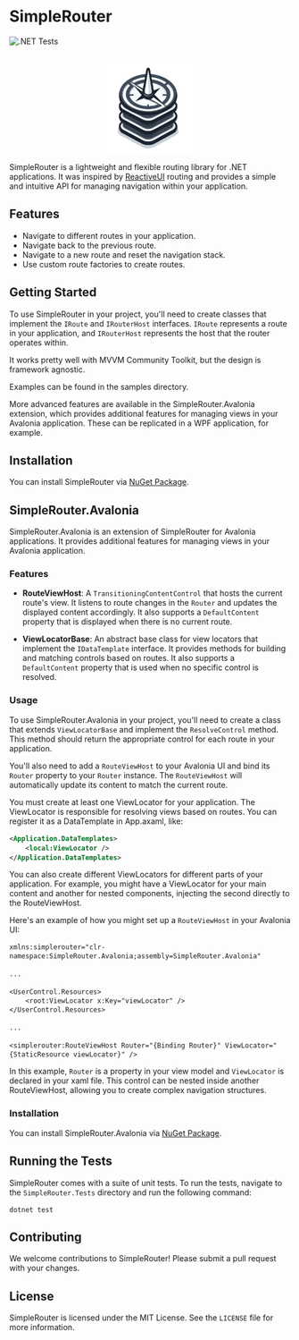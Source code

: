 # SimpleRouter

![.NET Tests](https://github.com/idotta/SimpleRouter/actions/workflows/dotnet-test.yml/badge.svg)

<div align="center">
<br>
<a href="https://github.com/idotta/SimpleRouter">
  <img width="160" heigth="160" src="./images/logo.png">
</a>
<br>
</div>

SimpleRouter is a lightweight and flexible routing library for .NET applications. It was inspired by [ReactiveUI](https://github.com/reactiveui/ReactiveUI) routing and provides a simple and intuitive API for managing navigation within your application.

## Features

- Navigate to different routes in your application.
- Navigate back to the previous route.
- Navigate to a new route and reset the navigation stack.
- Use custom route factories to create routes.

## Getting Started

To use SimpleRouter in your project, you'll need to create classes that implement the `IRoute` and `IRouterHost` interfaces. `IRoute` represents a route in your application, and `IRouterHost` represents the host that the router operates within.

It works pretty well with MVVM Community Toolkit, but the design is framework agnostic.

Examples can be found in the samples directory.

More advanced features are available in the SimpleRouter.Avalonia extension, which provides additional features for managing views in your Avalonia application. These can be replicated in a WPF application, for example.

## Installation

You can install SimpleRouter via [NuGet Package](https://www.nuget.org/packages/IDotta.SimpleRouter/).

## SimpleRouter.Avalonia

SimpleRouter.Avalonia is an extension of SimpleRouter for Avalonia applications. It provides additional features for managing views in your Avalonia application.

### Features

- **RouteViewHost**: A `TransitioningContentControl` that hosts the current route's view. It listens to route changes in the `Router` and updates the displayed content accordingly. It also supports a `DefaultContent` property that is displayed when there is no current route.

- **ViewLocatorBase**: An abstract base class for view locators that implement the `IDataTemplate` interface. It provides methods for building and matching controls based on routes. It also supports a `DefaultContent` property that is used when no specific control is resolved.

### Usage

To use SimpleRouter.Avalonia in your project, you'll need to create a class that extends `ViewLocatorBase` and implement the `ResolveControl` method. This method should return the appropriate control for each route in your application.

You'll also need to add a `RouteViewHost` to your Avalonia UI and bind its `Router` property to your `Router` instance. The `RouteViewHost` will automatically update its content to match the current route.

You must create at least one ViewLocator for your application. The ViewLocator is responsible for resolving views based on routes. You can register it as a DataTemplate in App.axaml, like:

```xml
<Application.DataTemplates>
    <local:ViewLocator />
</Application.DataTemplates>
```

You can also create different ViewLocators for different parts of your application. For example, you might have a ViewLocator for your main content and another for nested components, injecting the second directly to the RouteViewHost.

Here's an example of how you might set up a `RouteViewHost` in your Avalonia UI:

```
xmlns:simplerouter="clr-namespace:SimpleRouter.Avalonia;assembly=SimpleRouter.Avalonia"

...

<UserControl.Resources>
    <root:ViewLocator x:Key="viewLocator" />
</UserControl.Resources>

...

<simplerouter:RouteViewHost Router="{Binding Router}" ViewLocator="{StaticResource viewLocator}" />
```
In this example, `Router` is a property in your view model and `ViewLocator` is declared in your xaml file. This control can be nested inside another RouteViewHost, allowing you to create complex navigation structures.

### Installation

You can install SimpleRouter.Avalonia via [NuGet Package](https://www.nuget.org/packages/IDotta.SimpleRouter.Avalonia/).

## Running the Tests

SimpleRouter comes with a suite of unit tests. To run the tests, navigate to the `SimpleRouter.Tests` directory and run the following command:
```
dotnet test
```

## Contributing

We welcome contributions to SimpleRouter! Please submit a pull request with your changes.

## License

SimpleRouter is licensed under the MIT License. See the `LICENSE` file for more information.